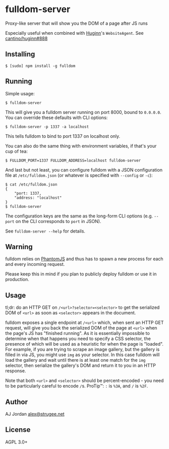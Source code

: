 # fulldom-server

Proxy-like server that will show you the DOM of a page after JS runs

Especially useful when combined with [Huginn][1]'s `WebsiteAgent`. See [cantino/huginn#888][2]

## Installing

    $ [sudo] npm install -g fulldom

## Running

Simple usage:

    $ fulldom-server

This will give you a fulldom server running on port 8000, bound to `0.0.0.0`. You can override these defaults with CLI options:

    $ fulldom-server -p 1337 -a localhost

This tells fulldom to bind to port 1337 on localhost only.

You can also do the same thing with environment variables, if that's your cup of tea:

    $ FULLDOM_PORT=1337 FULLDOM_ADDRESS=localhost fulldom-server

And last but not least, you can configure fulldom with a JSON configuration file at `/etc/fulldom.json` (or whatever is specified with `--config` or `-c`):

    $ cat /etc/fulldom.json
	{
		"port: 1337,
		"address: "localhost"
	}
	$ fulldom-server

The configuration keys are the same as the long-form CLI options (e.g. `--port` on the CLI corresponds to `port` in JSON).

See `fulldom-server --help` for details.

## Warning

fulldom relies on [PhantomJS][3] and thus has to spawn a new process for each and every incoming request.

Please keep this in mind if you plan to publicly deploy fulldom or use it in production.

## Usage

tl;dr: do an HTTP GET on `/<url>?selector=<selector>` to get the serialized DOM of `<url>` as soon as `<selector>` appears in the document.

fulldom exposes a single endpoint at `/<url>` which, when sent an HTTP GET request, will give you back the serialized DOM of the page at `<url>` when the page's JS has "finished running". As it is essentially impossible to determine when that happens you need to specify a CSS selector, the presence of which will be used as a heuristic for when the page is "loaded". For example, if you are trying to scrape an image gallery, but the gallery is filled in via JS, you might use `img` as your selector. In this case fulldom will load the gallery and wait until there is at least one match for the `img` selector, then serialize the gallery's DOM and return it to you in an HTTP response.

Note that both `<url>` and `<selector>` should be percent-encoded - you need to be particularly careful to encode `/`s. ProTip™: `:` is `%3A`, and `/` is `%2F`.

## Author

AJ Jordan <alex@strugee.net>

## License

AGPL 3.0+

 [1]: https://github.com/cantino/huginn
 [2]: https://github.com/cantino/huginn/issues/888
 [3]: http://phantomjs.org/
